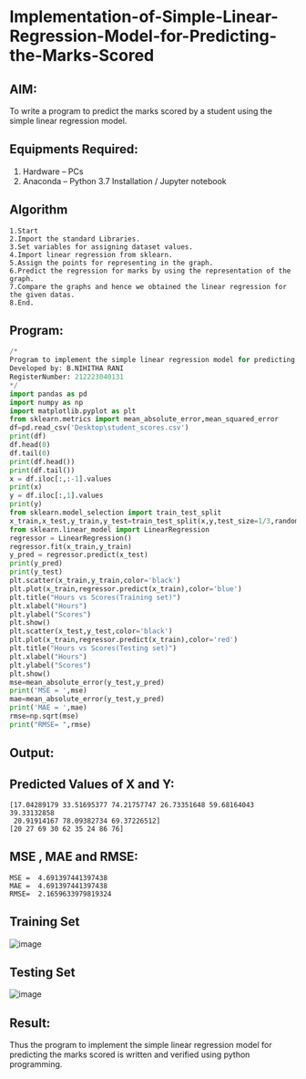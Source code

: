 # Implementation-of-Simple-Linear-Regression-Model-for-Predicting-the-Marks-Scored

## AIM:
To write a program to predict the marks scored by a student using the simple linear regression model.

## Equipments Required:
1. Hardware – PCs
2. Anaconda – Python 3.7 Installation / Jupyter notebook

## Algorithm
```
1.Start
2.Import the standard Libraries.
3.Set variables for assigning dataset values.
4.Import linear regression from sklearn.
5.Assign the points for representing in the graph.
6.Predict the regression for marks by using the representation of the graph.
7.Compare the graphs and hence we obtained the linear regression for the given datas.
8.End.
```

## Program:
```py
/*
Program to implement the simple linear regression model for predicting the marks scored.
Developed by: B.NIHITHA RANI 
RegisterNumber: 212223040131
*/
import pandas as pd
import numpy as np
import matplotlib.pyplot as plt
from sklearn.metrics import mean_absolute_error,mean_squared_error
df=pd.read_csv('Desktop\student_scores.csv')
print(df)
df.head(0)
df.tail(0)
print(df.head())
print(df.tail())
x = df.iloc[:,:-1].values
print(x)
y = df.iloc[:,1].values
print(y)
from sklearn.model_selection import train_test_split
x_train,x_test,y_train,y_test=train_test_split(x,y,test_size=1/3,random_state=0)
from sklearn.linear_model import LinearRegression
regressor = LinearRegression()
regressor.fit(x_train,y_train)
y_pred = regressor.predict(x_test)
print(y_pred)
print(y_test)
plt.scatter(x_train,y_train,color='black')
plt.plot(x_train,regressor.predict(x_train),color='blue')
plt.title("Hours vs Scores(Training set)")
plt.xlabel("Hours")
plt.ylabel("Scores")
plt.show()
plt.scatter(x_test,y_test,color='black')
plt.plot(x_train,regressor.predict(x_train),color='red')
plt.title("Hours vs Scores(Testing set)")
plt.xlabel("Hours")
plt.ylabel("Scores")
plt.show()
mse=mean_absolute_error(y_test,y_pred)
print('MSE = ',mse)
mae=mean_absolute_error(y_test,y_pred)
print('MAE = ',mae)
rmse=np.sqrt(mse)
print("RMSE= ",rmse) 

```

## Output:

## Predicted Values of X and Y:
```
[17.04289179 33.51695377 74.21757747 26.73351648 59.68164043 39.33132858
 20.91914167 78.09382734 69.37226512]
[20 27 69 30 62 35 24 86 76]
```
## MSE , MAE and RMSE:
```
MSE =  4.691397441397438
MAE =  4.691397441397438
RMSE=  2.1659633979819324
```
## Training Set
![image](https://github.com/user-attachments/assets/ac3c3735-6af4-4d44-afb6-ddd0dba223b9)
## Testing Set 
![image](https://github.com/user-attachments/assets/ad09a913-8f37-4c05-9b07-d5674521ce47)

## Result:
Thus the program to implement the simple linear regression model for predicting the marks scored is written and verified using python programming.
